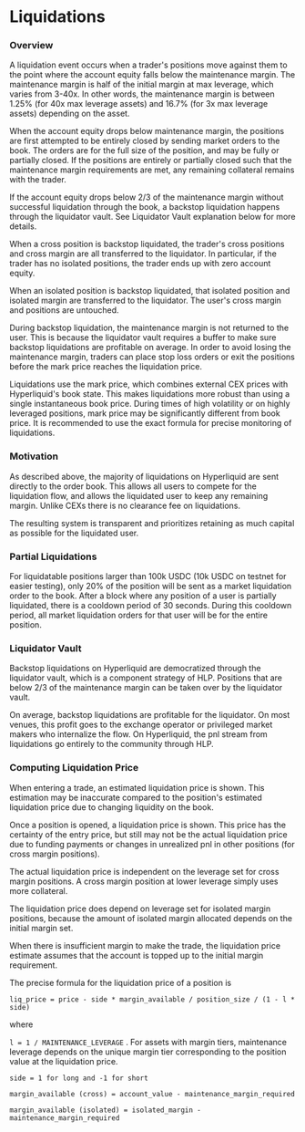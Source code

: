 # Liquidations

### Overview

A liquidation event occurs when a trader's positions move against them to the point where the account equity falls below the maintenance margin. The maintenance margin is half of the initial margin at max leverage, which varies from 3-40x. In other words, the maintenance margin is between 1.25% (for 40x max leverage assets) and 16.7% (for 3x max leverage assets) depending on the asset.

When the account equity drops below maintenance margin, the positions are first attempted to be entirely closed by sending market orders to the book. The orders are for the full size of the position, and may be fully or partially closed. If the positions are entirely or partially closed such that the maintenance margin requirements are met, any remaining collateral remains with the trader.

If the account equity drops below 2/3 of the maintenance margin without successful liquidation through the book, a backstop liquidation happens through the liquidator vault. See Liquidator Vault explanation below for more details.

When a cross position is backstop liquidated, the trader's cross positions and cross margin are all transferred to the liquidator. In particular, if the trader has no isolated positions, the trader ends up with zero account equity.

When an isolated position is backstop liquidated, that isolated position and isolated margin are transferred to the liquidator. The user's cross margin and positions are untouched.

During backstop liquidation, the maintenance margin is not returned to the user. This is because the liquidator vault requires a buffer to make sure backstop liquidations are profitable on average. In order to avoid losing the maintenance margin, traders can place stop loss orders or exit the positions before the mark price reaches the liquidation price.

Liquidations use the mark price, which combines external CEX prices with Hyperliquid's book state. This makes liquidations more robust than using a single instantaneous book price. During times of high volatility or on highly leveraged positions, mark price may be significantly different from book price. It is recommended to use the exact formula for precise monitoring of liquidations.

### Motivation

As described above, the majority of liquidations on Hyperliquid are sent directly to the order book. This allows all users to compete for the liquidation flow, and allows the liquidated user to keep any remaining margin. Unlike CEXs there is no clearance fee on liquidations.&#x20;

The resulting system is transparent and prioritizes retaining as much capital as possible for the liquidated user.

### Partial Liquidations

For liquidatable positions larger than 100k USDC (10k USDC on testnet for easier testing), only 20% of the position will be sent as a market liquidation order to the book. After a block where any position of a user is partially liquidated, there is a cooldown period of 30 seconds. During this cooldown period, all market liquidation orders for that user will be for the entire position.

### Liquidator Vault

Backstop liquidations on Hyperliquid are democratized through the liquidator vault, which is a component strategy of HLP. Positions that are below 2/3 of the maintenance margin can be taken over by the liquidator vault.&#x20;

On average, backstop liquidations are profitable for the liquidator. On most venues, this profit goes to the exchange operator or privileged market makers who internalize the flow. On Hyperliquid, the pnl stream from liquidations go entirely to the community through HLP.&#x20;

### Computing Liquidation Price

When entering a trade, an estimated liquidation price is shown. This estimation may be inaccurate compared to the position's estimated liquidation price due to changing liquidity on the book.

Once a position is opened, a liquidation price is shown. This price has the certainty of the entry price, but still may not be the actual liquidation price due to funding payments or changes in unrealized pnl in other positions (for cross margin positions).

The actual liquidation price is independent on the leverage set for cross margin positions. A cross margin position at lower leverage simply uses more collateral.

The liquidation price does depend on leverage set for isolated margin positions, because the amount of isolated margin allocated depends on the initial margin set.

When there is insufficient margin to make the trade, the liquidation price estimate assumes that the account is topped up to the initial margin requirement.&#x20;

The precise formula for the liquidation price of a position is

`liq_price = price - side * margin_available / position_size / (1 - l * side)`

where

`l = 1 / MAINTENANCE_LEVERAGE` . For assets with margin tiers, maintenance leverage depends on the unique margin tier corresponding to the position value at the liquidation price.

`side = 1 for long and -1 for short`

`margin_available (cross) = account_value - maintenance_margin_required`

`margin_available (isolated) = isolated_margin - maintenance_margin_required`
